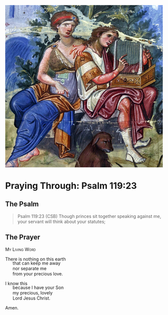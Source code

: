 <img class="intro-right" src="art-paris-psalter.jpg">

<style>
  li {list-style-type: none;}
  p + ul {
    margin-top: -18px;
}
</style>

# Praying Through: Psalm 119:23

## The Psalm

>Psalm 119:23 (CSB) Though princes sit together speaking against me, your servant will think about your statutes;

## The Prayer

<div style="font-variant: small-caps;">
My Living Word
</div>

There is nothing on this earth
* that can keep me away
* nor separate me
* from your precious love.

I know this
* because I have your Son
* my precious, lovely
* Lord Jesus Christ.

Amen.